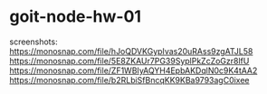 # goit-node-hw-01
 
screenshots:
https://monosnap.com/file/hJoQDVKGypIvas20uRAss9zgATJL58
https://monosnap.com/file/5E8ZKAUr7PG39SyplPkZcZoGzr8lfU
https://monosnap.com/file/ZF1WBIyAQYH4EpbAKDqlN0c9K4tAA2
https://monosnap.com/file/b2RLbiSfBncqKK9KBa9793agC0ixee

